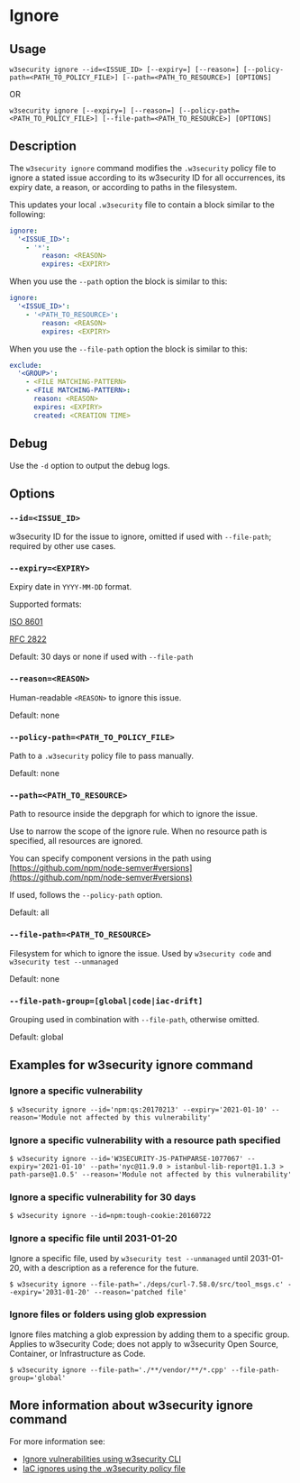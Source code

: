 # Ignore

## Usage

`w3security ignore --id=<ISSUE_ID> [--expiry=] [--reason=] [--policy-path=<PATH_TO_POLICY_FILE>] [--path=<PATH_TO_RESOURCE>] [OPTIONS]`

OR

`w3security ignore [--expiry=] [--reason=] [--policy-path=<PATH_TO_POLICY_FILE>] [--file-path=<PATH_TO_RESOURCE>] [OPTIONS]`

## Description

The `w3security ignore` command modifies the `.w3security` policy file to ignore a stated issue according to its w3security ID for all occurrences, its expiry date, a reason, or according to paths in the filesystem.

This updates your local `.w3security` file to contain a block similar to the following:

```yaml
ignore:
  '<ISSUE_ID>':
    - '*':
        reason: <REASON>
        expires: <EXPIRY>
```

When you use the `--path` option the block is similar to this:

```yaml
ignore:
  '<ISSUE_ID>':
    - '<PATH_TO_RESOURCE>':
        reason: <REASON>
        expires: <EXPIRY>
```

When you use the `--file-path` option the block is similar to this:

```yaml
exclude:
  '<GROUP>':
    - <FILE MATCHING-PATTERN>
    - <FILE MATCHING-PATTERN>:
      reason: <REASON>
      expires: <EXPIRY>
      created: <CREATION TIME>
```

## Debug

Use the `-d` option to output the debug logs.

## Options

### `--id=<ISSUE_ID>`

w3security ID for the issue to ignore, omitted if used with `--file-path`; required by other use cases.

### `--expiry=<EXPIRY>`

Expiry date in `YYYY-MM-DD` format.

Supported formats:

[ISO 8601](https://www.iso.org/iso-8601-date-and-time-format.html)

[RFC 2822](https://tools.ietf.org/html/rfc2822)

Default: 30 days or none if used with `--file-path`

### `--reason=<REASON>`

Human-readable `<REASON>` to ignore this issue.

Default: none

### `--policy-path=<PATH_TO_POLICY_FILE>`

Path to a `.w3security` policy file to pass manually.

Default: none

### `--path=<PATH_TO_RESOURCE>`

Path to resource inside the depgraph for which to ignore the issue.

Use to narrow the scope of the ignore rule. When no resource path is specified, all resources are ignored.

You can specify component versions in the path using [https://github.com/npm/node-semver#versions](https://github.com/npm/node-semver#versions)

If used, follows the `--policy-path` option.

Default: all

### `--file-path=<PATH_TO_RESOURCE>`

Filesystem for which to ignore the issue. Used by `w3security code` and `w3security test --unmanaged`

Default: none

### `--file-path-group=[global|code|iac-drift]`

Grouping used in combination with `--file-path`, otherwise omitted.

Default: global

## Examples for w3security ignore command

### Ignore a specific vulnerability

```
$ w3security ignore --id='npm:qs:20170213' --expiry='2021-01-10' --reason='Module not affected by this vulnerability'
```

### Ignore a specific vulnerability with a resource path specified

```
$ w3security ignore --id='W3SECURITY-JS-PATHPARSE-1077067' --expiry='2021-01-10' --path='nyc@11.9.0 > istanbul-lib-report@1.1.3 > path-parse@1.0.5' --reason='Module not affected by this vulnerability'
```

### Ignore a specific vulnerability for 30 days

```
$ w3security ignore --id=npm:tough-cookie:20160722
```

### Ignore a specific file until 2031-01-20

Ignore a specific file, used by `w3security test --unmanaged` until 2031-01-20, with a description as a reference for the future.

```
$ w3security ignore --file-path='./deps/curl-7.58.0/src/tool_msgs.c' --expiry='2031-01-20' --reason='patched file'
```

### Ignore files or folders using glob expression

Ignore files matching a glob expression by adding them to a specific group. Applies to w3security Code; does not apply to w3security Open Source, Container, or Infrastructure as Code.

```
$ w3security ignore --file-path='./**/vendor/**/*.cpp' --file-path-group='global'
```

## More information about w3security ignore command

For more information see:

- [Ignore vulnerabilities using w3security CLI](https://docs.w3security.io/w3security-cli/test-for-vulnerabilities/ignore-vulnerabilities-using-w3security-cli)
- [IaC ignores using the .w3security policy file](https://docs.w3security.io/products/w3security-infrastructure-as-code/w3security-cli-for-infrastructure-as-code/iac-ignores-using-the-.snyk-policy-file)
